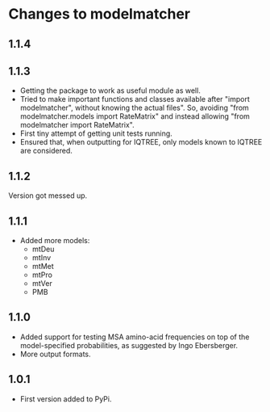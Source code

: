 # Changes to modelmatcher

## 1.1.4


## 1.1.3

* Getting the package to work as useful module as well.
* Tried to make important functions and classes available after "import modelmatcher",
  without knowing the actual files". So, avoiding
    "from modelmatcher.models import RateMatrix"
  and instead allowing "from modelmatcher import RateMatrix".
* First tiny attempt of getting unit tests running.
* Ensured that, when outputting for IQTREE, only models known to IQTREE are considered.

## 1.1.2

Version got messed up.

## 1.1.1

* Added more models:
    - mtDeu
    - mtInv
    - mtMet
    - mtPro
    - mtVer
    - PMB


## 1.1.0

* Added support for testing MSA amino-acid frequencies on top of the
  model-specified probabilities, as suggested by Ingo Ebersberger.
* More output formats.

## 1.0.1

* First version added to PyPi.
